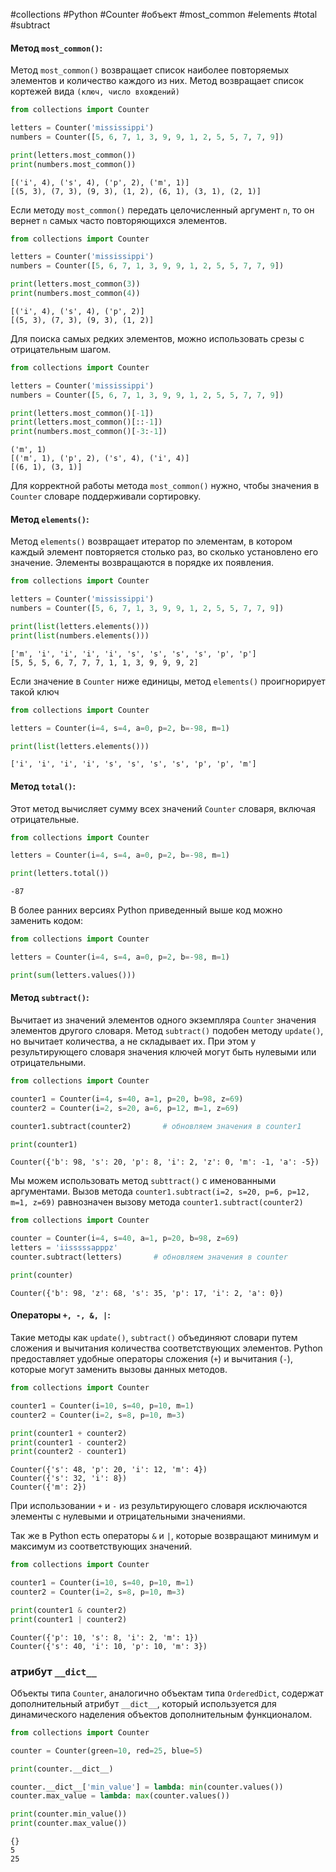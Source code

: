 #collections #Python #Counter #объект #most_common #elements #total #subtract


#### Метод `most_common()`:
Метод `most_common()` возвращает список наиболее повторяемых элементов и количество каждого из них. Метод возвращает список кортежей вида `(ключ, число вхождений)`
```python
from collections import Counter

letters = Counter('mississippi')
numbers = Counter([5, 6, 7, 1, 3, 9, 9, 1, 2, 5, 5, 7, 7, 9])

print(letters.most_common())
print(numbers.most_common())
```
```
[('i', 4), ('s', 4), ('p', 2), ('m', 1)]
[(5, 3), (7, 3), (9, 3), (1, 2), (6, 1), (3, 1), (2, 1)]
```
Если методу `most_common()` передать целочисленный аргумент `n`, то он вернет `n` самых часто повторяющихся элементов.
```python
from collections import Counter

letters = Counter('mississippi')
numbers = Counter([5, 6, 7, 1, 3, 9, 9, 1, 2, 5, 5, 7, 7, 9])

print(letters.most_common(3))
print(numbers.most_common(4))
```
```
[('i', 4), ('s', 4), ('p', 2)]
[(5, 3), (7, 3), (9, 3), (1, 2)]
```
Для поиска самых редких элементов, можно использовать срезы с отрицательным шагом.
```python
from collections import Counter

letters = Counter('mississippi')
numbers = Counter([5, 6, 7, 1, 3, 9, 9, 1, 2, 5, 5, 7, 7, 9])

print(letters.most_common()[-1])
print(letters.most_common()[::-1])
print(numbers.most_common()[-3:-1])
```
```
('m', 1)
[('m', 1), ('p', 2), ('s', 4), ('i', 4)]
[(6, 1), (3, 1)]
```
Для корректной работы метода `most_common()` нужно, чтобы значения в `Counter` словаре поддерживали сортировку.

#### Метод `elements()`:
Метод `elements()` возвращает итератор по элементам, в котором каждый элемент повторяется столько раз, во сколько установлено его значение. Элементы возвращаются в порядке их появления.
```python
from collections import Counter

letters = Counter('mississippi')
numbers = Counter([5, 6, 7, 1, 3, 9, 9, 1, 2, 5, 5, 7, 7, 9])

print(list(letters.elements()))
print(list(numbers.elements()))
```
```
['m', 'i', 'i', 'i', 'i', 's', 's', 's', 's', 'p', 'p']
[5, 5, 5, 6, 7, 7, 7, 1, 1, 3, 9, 9, 9, 2]
```
Если значение в `Counter` ниже единицы, метод `elements()` проигнорирует такой ключ
```python
from collections import Counter

letters = Counter(i=4, s=4, a=0, p=2, b=-98, m=1)

print(list(letters.elements()))
```
```
['i', 'i', 'i', 'i', 's', 's', 's', 's', 'p', 'p', 'm']
```

#### Метод `total()`:
Этот метод вычисляет сумму всех значений `Counter` словаря, включая отрицательные.
```python
from collections import Counter

letters = Counter(i=4, s=4, a=0, p=2, b=-98, m=1)

print(letters.total())
```
```
-87
```
В более ранних версиях Python приведенный выше код можно заменить кодом:
```python
from collections import Counter

letters = Counter(i=4, s=4, a=0, p=2, b=-98, m=1)

print(sum(letters.values()))
```

#### Метод `subtract()`:
Вычитает из значений элементов одного экземпляра `Counter` значения элементов другого словаря. Метод `subtract()` подобен методу `update()`, но вычитает количества, а не складывает их. При этом у результирующего словаря значения ключей  могут быть нулевыми или отрицательными.
```python
from collections import Counter

counter1 = Counter(i=4, s=40, a=1, p=20, b=98, z=69)
counter2 = Counter(i=2, s=20, a=6, p=12, m=1, z=69)

counter1.subtract(counter2)       # обновляем значения в counter1

print(counter1)
```
```
Counter({'b': 98, 's': 20, 'p': 8, 'i': 2, 'z': 0, 'm': -1, 'a': -5})
```
Мы можем использовать метод `subttract()` с именованными аргументами. Вызов метода `counter1.subtract(i=2, s=20, p=6, p=12, m=1, z=69)` равнозначен вызову метода `counter1.subtract(counter2)`
```python
from collections import Counter

counter = Counter(i=4, s=40, a=1, p=20, b=98, z=69)
letters = 'iisssssapppz'
counter.subtract(letters)       # обновляем значения в counter

print(counter)
```
```
Counter({'b': 98, 'z': 68, 's': 35, 'p': 17, 'i': 2, 'a': 0})
```

#### Операторы `+, -, &, |`:
Такие методы как `update()`, `subtract()` объединяют словари путем сложения и вычитания количества соответствующих элементов. Python предоставляет удобные операторы сложения (`+`) и вычитания (`-`), которые могут заменить вызовы данных методов.
```python
from collections import Counter

counter1 = Counter(i=10, s=40, p=10, m=1)
counter2 = Counter(i=2, s=8, p=10, m=3)

print(counter1 + counter2)
print(counter1 - counter2)
print(counter2 - counter1)
```
```
Counter({'s': 48, 'p': 20, 'i': 12, 'm': 4})
Counter({'s': 32, 'i': 8})
Counter({'m': 2})
```
При использовании `+` и `-`  из результирующего словаря исключаются элементы с нулевыми и отрицательными значениями. 

Так же в Python есть операторы `&` и `|`, которые возвращают минимум и максимум из соответствующих значений.
```python
from collections import Counter

counter1 = Counter(i=10, s=40, p=10, m=1)
counter2 = Counter(i=2, s=8, p=10, m=3)

print(counter1 & counter2)
print(counter1 | counter2)
```
```
Counter({'p': 10, 's': 8, 'i': 2, 'm': 1})
Counter({'s': 40, 'i': 10, 'p': 10, 'm': 3})
```

### атрибут `__dict__`
Объекты типа `Counter`, аналогично объектам типа `OrderedDict`, содержат дополнительный атрибут `__dict__`, который используется для динамического наделения объектов дополнительным функционалом.
```python
from collections import Counter

counter = Counter(green=10, red=25, blue=5)

print(counter.__dict__)

counter.__dict__['min_value'] = lambda: min(counter.values())
counter.max_value = lambda: max(counter.values())

print(counter.min_value())
print(counter.max_value())
```
```
{}
5
25
```